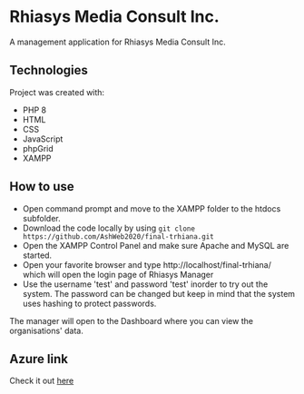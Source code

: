 # Rhiasys Media Consult Inc.
A management application for Rhiasys Media Consult Inc. 

## Technologies
Project was created with:
* PHP 8
* HTML
* CSS
* JavaScript
* phpGrid
* XAMPP

## How to use

- Open command prompt and move to the XAMPP folder to the htdocs subfolder.
- Download the code locally by using `git clone https://github.com/AshWeb2020/final-trhiana.git`
- Open the XAMPP Control Panel and make sure Apache and MySQL are started.
- Open your favorite browser and type http://localhost/final-trhiana/ which will open the login page of Rhiasys Manager
- Use the username 'test' and password 'test' inorder to try out the system. The password can be changed but keep in mind that the system uses hashing to protect passwords.


The manager will open to the Dashboard where you can view the organisations' data.


## Azure link
Check it out [here](https://rhiasys.uksouth.cloudapp.azure.com/)
